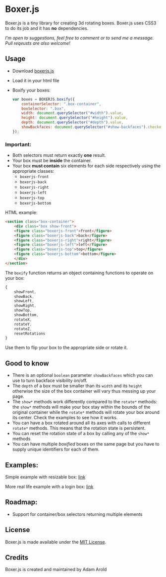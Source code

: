 # Boxer.js
Boxer.js is a tiny library for creating 3d rotating boxes. Boxer.js uses CSS3 to do its job
and it has **no** dependencies.

*I'm open to suggestions, feel free to comment or to send me a message.
Pull reqeusts are also welcome!*

## Usage
 - Download [boxerjs.js](https://github.com/adam-arold/boxer.js/blob/master/src/boxerjs.js)
 - Load it in your html file
 - Boxify your boxes:

    ```javascript
    var boxes = BOXERJS.boxify({
        containerSelector: ".box-container",
        boxSelector: ".box",
        width: document.querySelector("#width").value,
        height: document.querySelector("#height").value,
        depth: document.querySelector("#depth").value,
        showBackfaces: document.querySelector("#show-backfaces").checked
    });
    ```


### Important:
 * Both selectors must return exactly **one** result.
 * Your box must be **inside** the container.
 * Your box **must contain** six elements for each side respectively using the appropriate classes:
    * `boxerjs-front`
    * `boxerjs-back`
    * `boxerjs-right`
    * `boxerjs-left`
    * `boxerjs-top`
    * `boxerjs-bottom`

HTML example:

```HTML
<section class="box-container">
    <div class="box show-front">
    <figure class="boxerjs-front">front</figure>
    <figure class="boxerjs-back">back</figure>
    <figure class="boxerjs-right">right</figure>
    <figure class="boxerjs-left">left</figure>
    <figure class="boxerjs-top">top</figure>
    <figure class="boxerjs-bottom">bottom</figure>
    </div>
</section>
```

The `boxify` function returns an object containing functions to operate on your box:

```javascript
{
    showFront,
    showBack,
    showLeft,
    showRight,
    showTop,
    showBottom,
    rotateX,
    rotateY,
    rotateZ,
    resetRotations
}
```

Use them to flip your box to the appropriate side or rotate it.

## Good to know
 * There is an optional `boolean` parameter `showBackfaces` which you can use to turn backface visibility on/off.
 * The `depth` of a box must be smaller than its `width` and its `height` otherwise the size of the box container will vary thus messing up your page.
 * The `show*` methods work differently compared to the `rotate*` methods: the `show*` methods will make your box stay within the bounds of the original container while the `rotate*` methods will rotate your box around its center. Check the examples to see how it works.
 * You can have a box rotated around all its axes with calls to different `rotate*` methods. This means that the rotation state is persistent.
 * You can reset the rotation state of a box by calling any of the `show*` methods
 * You can have multiple *boxified* boxes on the same page but you have to supply unique identifiers for each of them.
 
## Examples:

Simple example with resizable box: [link](https://cdn.rawgit.com/adam-arold/boxer.js/master/examples/showcase/showcase.html)

More real life example with a login box: [link](https://cdn.rawgit.com/adam-arold/boxer.js/master/examples/loginbox/loginbox.html)

## Roadmap:
 * Support for container/box selectors returning multiple elements

## License
Boxer.js is made available under the [MIT License](http://www.opensource.org/licenses/mit-license.php).

## Credits
Boxer.js is created and maintained by Adam Arold

